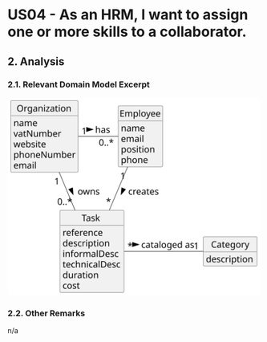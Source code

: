 # US04 - As an HRM, I want to assign one or more skills to a collaborator.

## 2. Analysis

### 2.1. Relevant Domain Model Excerpt 

![Domain Model](svg/us006-domain-model.svg)

### 2.2. Other Remarks

n/a